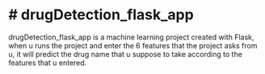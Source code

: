 <h1>
# drugDetection_flask_app
</h1>

drugDetection_flask_app is a machine learning project created with Flask, when u runs the project and enter the 6 features that the project asks from u, it will predict the drug name that u suppose to take according to the features that u entered.
